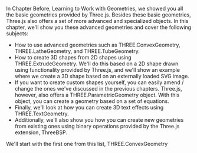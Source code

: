 In Chapter Before, Learning to Work with Geometries, we showed you all the basic geometries
provided by Three.js. Besides these basic geometries, Three.js also offers a set of more
advanced and specialized objects. In this chapter, we'll show you these advanced
geometries and cover the following subjects:

- How to use advanced geometries such as THREE.ConvexGeometry, THREE.LatheGeometry, and THREE.TubeGeometry.
- How to create 3D shapes from 2D shapes using THREE.ExtrudeGeometry. We'll do this based on a 2D shape drawn using functionality provided by Three.js, and we'll show an example where we create a 3D shape based on an externally loaded SVG image.
- If you want to create custom shapes yourself, you can easily amend / change the ones we've discussed in the previous chapters. Three.js, however, also offers
  a THREE.ParametricGeometry object. With this object, you can create a geometry based on a set of equations.
- Finally, we'll look at how you can create 3D text effects using THREE.TextGeometry.
- Additionally, we'll also show you how you can create new geometries from existing ones using binary operations provided by the Three.js extension, ThreeBSP.

We'll start with the first one from this list, THREE.ConvexGeometry
